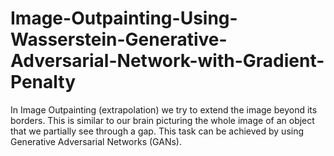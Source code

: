 # Image-Outpainting-Using-Wasserstein-Generative-Adversarial-Network-with-Gradient-Penalty
In Image Outpainting (extrapolation)  we try to extend the image beyond its borders. This is similar to  our brain picturing the whole image of an object that we  partially see through a gap. This task can be achieved by using  Generative Adversarial Networks (GANs). 
